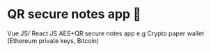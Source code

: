 # QR secure notes app 🔐
Vue JS/ React JS  AES+QR secure notes app  e.g Crypto paper wallet (Ethereum private keys, Bitcoin)
